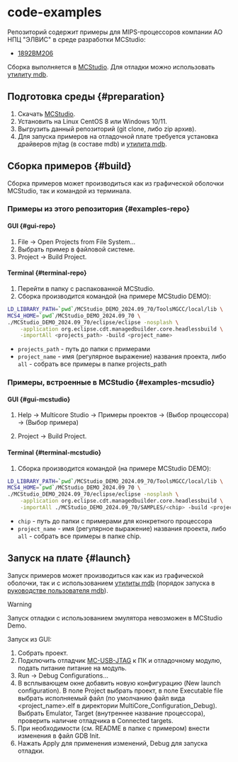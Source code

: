 # code-examples

Репозиторий содержит примеры для MIPS-процессоров компании АО НПЦ "ЭЛВИС" в среде разработки MCStudio:

* [1892ВМ206](./mcstudio/1892vm206/README.md)

Сборка выполняется в [MCStudio](https://support.elvees.com/docs/Soft/mcstudio). Для отладки можно использовать [утилиту mdb](https://support.elvees.com/docs/Soft/#mdb).

## Подготовка среды {#preparation}

1. Скачать [MCStudio](https://support.elvees.com/docs/Soft/mcstudio).
2. Установить на Linux CentOS 8 или Windows 10/11.
3. Выгрузить данный репозиторий (git clone, либо zip архив).
4. Для запуска примеров на отладочной плате требуется установка драйверов mjtag (в составе mdb) и [утилита mdb](https://support.elvees.com/docs/Soft/#mdb).

## Сборка примеров {#build}

Сборка примеров может производиться как из графической оболочки MCStudio, так и командой из терминала.

### Примеры из этого репозитория {#examples-repo}

#### GUI {#gui-repo}

1. File &rarr; Open Projects from File System...
2. Выбрать пример в файловой системе.
3. Project &rarr; Build Project.

#### Terminal {#terminal-repo}

1. Перейти в папку с распакованной MCStudio.
2. Сборка производится командой (на примере MCStudio DEMO):

```bash
LD_LIBRARY_PATH=`pwd`/MCStudio_DEMO_2024.09_70/ToolsMGCC/local/lib \
MCS4_HOME=`pwd`/MCStudio_DEMO_2024.09_70 \
./MCStudio_DEMO_2024.09_70/eclipse/eclipse -nosplash \
    -application org.eclipse.cdt.managedbuilder.core.headlessbuild \
    -importAll <projects_path> -build <project_name>
```

* `projects_path` - путь до папки с примерами
* `project_name` - имя (регулярное выражение) названия проекта, либо `all` - собрать все примеры в папке projects_path

### Примеры, встроенные в MCStudio {#examples-mcsudio}

#### GUI {#gui-mcstudio}

1. Help &rarr; Multicore Studio &rarr; Примеры проектов &rarr; (Выбор процессора) &rarr; (Выбор примера)

2. Project &rarr; Build Project.

#### Terminal {#terminal-mcstudio}

1. Сборка производится командой (на примере MCStudio DEMO):

```bash
LD_LIBRARY_PATH=`pwd`/MCStudio_DEMO_2024.09_70/ToolsMGCC/local/lib \
MCS4_HOME=`pwd`/MCStudio_DEMO_2024.09_70 \
./MCStudio_DEMO_2024.09_70/eclipse/eclipse -nosplash \
    -application org.eclipse.cdt.managedbuilder.core.headlessbuild \
    -importAll ./MCStudio_DEMO_2024.09_70/SAMPLES/<chip> -build <project_name>
```

* `chip` - путь до папки с примерами для конкретного процессора
* `project_name` - имя (регулярное выражение) названия проекта, либо `all` - собрать все примеры в папке chip.

## Запуск на плате {#launch}

Запуск примеров может производиться как как из графической оболочки, так и с использованием [утилиты mdb](https://support.elvees.com/docs/Soft/#mdb) (порядок запуска в [руководстве пользователя mdb](https://nc2.elvees.com/index.php/s/bkLjKqpra5rPaXJ)).

> [!WARNING]
> Запуск отладки с использованием эмулятора невозможен в MCStudio Demo.

Запуск из GUI:

1. Собрать проект.
2. Подключить отладчик [MC-USB-JTAG](https://support.elvees.com/docs/Solutions/MC-USB-JTAG) к ПК и отладочному модулю, подать питание питание на модуль.
3. Run &rarr; Debug Configurations...
4. В всплывающем окне добавить новую конфигурацию (New launch configuration). В поле Project выбрать проект, в поле Executable file выбрать исполняемый файл (по умолчанию файл вида <project_name>.elf в директории MultiCore_Configuration_Debug). Выбрать Emulator, Target (внутреннее название процессора), проверить наличие отладчика в Connected targets.
5. При необходимости (см. README в папке с примером) внести изменения в файл GDB Init.
6. Нажать Apply для применения изменений, Debug для запуска отладки.
